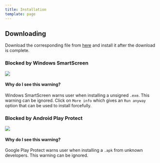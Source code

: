 ```yaml
---
title: Installation
template: page
---
```


## Downloading

Download the corresponding file from [here](https://zyrouge.github.io/yukino-app/#download) and install it after the download is complete.

### Blocked by Windows SmartScreen

<img src="{{ data.config.computed_base_url }}/assets/images/windows-smartscreen.png">

#### Why do I see this warning?

Windows SmartScreen warns user when installing a unsigned `.exe`. This warning can be ignored. Click on `More info` which gives an `Run anyway` option that can be used to install forcefully.

### Blocked by Android Play Protect

<img src="{{ data.config.computed_base_url }}/assets/images/android-play-protect.png">

#### Why do I see this warning?

Google Play Protect warns user when installing a `.apk` from unknown developers. This warning can be ignored.
